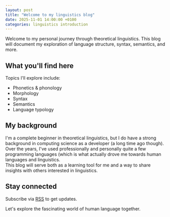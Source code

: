```yaml
---
layout: post
title: "Welcome to my linguistics blog"
date: 2025-11-01 14:00:00 +0100
categories: linguistics introduction
---
```


Welcome to my personal journey through theoretical linguistics. This blog will document my exploration of language structure, syntax, semantics, and more.

## What you'll find here

Topics I'll explore include:

- Phonetics & phonology
- Morphology
- Syntax
- Semantics
- Language typology

## My background

I'm a complete beginner in theoretical linguistics, but I do have a strong background in computing science as a developer (a long time ago though). Over the years, I've used professionally and personally quite a few programming languages (which is what actually drove me towards human languages and linguistics.  
This blog will serve both as a learning tool for me and a way to share insights with others interested in linguistics.

## Stay connected

Subscribe via [RSS](/blog/feed.xml) to get updates.

Let's explore the fascinating world of human language together.
